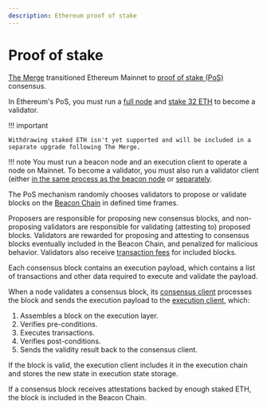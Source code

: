 ```yaml
---
description: Ethereum proof of stake
---
```


# Proof of stake

[The Merge](Merge.md) transitioned Ethereum Mainnet to
[proof of stake (PoS)](https://ethereum.org/en/developers/docs/consensus-mechanisms/pos/) consensus.

In Ethereum's PoS, you must run a [full node](Merge.md#execution-and-consensus-clients) and
[stake 32 ETH](https://ethereum.org/en/staking/) to become a validator.

!!! important

    Withdrawing staked ETH isn't yet supported and will be included in a separate upgrade following The Merge.

!!! note
    You must run a beacon node and an execution client to operate a node on Mainnet.
    To become a validator, you must also run a validator client (either
    [in the same process as the beacon node](../HowTo/Get-Started/Run-Teku.md#start-the-clients-in-a-single-process) or
    [separately](../HowTo/Get-Started/Run-Teku.md#run-the-clients-separately).

The PoS mechanism randomly chooses validators to propose or validate blocks on the
[Beacon Chain](https://ethereum.org/en/upgrades/beacon-chain/) in defined time frames.

Proposers are responsible for proposing new consensus blocks, and non-proposing validators are responsible for
validating (attesting to) proposed blocks.
Validators are rewarded for proposing and attesting to consensus blocks eventually included in the Beacon Chain, and
penalized for malicious behavior.
Validators also receive [transaction fees](../HowTo/Prepare-for-The-Merge.md#configure-the-fee-recipient) for included
blocks.

Each consensus block contains an execution payload, which contains a list of transactions and other data required to
execute and validate the payload.

When a node validates a consensus block, its [consensus client](Merge.md#execution-and-consensus-clients) processes
the block and sends the execution payload to the [execution client](Merge.md#execution-and-consensus-clients), which:

1. Assembles a block on the execution layer.
1. Verifies pre-conditions.
1. Executes transactions.
1. Verifies post-conditions.
1. Sends the validity result back to the consensus client.

If the block is valid, the execution client includes it in the execution chain and stores the new state in execution
state storage.

If a consensus block receives attestations backed by enough staked ETH, the block is included in the Beacon Chain.
